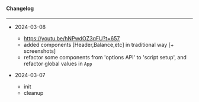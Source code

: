 #### Changelog #
*************************************

- 2024-03-08
    - https://youtu.be/hNPwdOZ3qFU?t=657
    - added components [Header,Balance,etc] in traditional way [+ screenshots]
    - refactor some components from 'options API' to 'script setup', and refactor global values in `App`

- 2024-03-07
    - init
    - cleanup